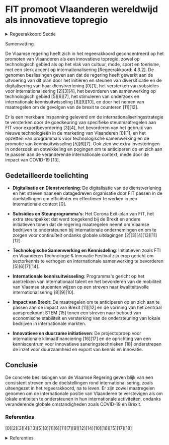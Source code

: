 # FIT promoot Vlaanderen wereldwijd als innovatieve topregio

<details>
        <summary>Regeerakkoord Sectie </summary>
        <p>4.3.2 FIT promoot Vlaanderen wereldwijd als innovatieve topregio De internationaliseringsstrategie voor de Vlaamse economie – “Vlaanderen Versnelt” – moet, na de strategie- en conceptfase, de volgende vijf jaar actief uitgerold worden onder meer d.m.v. de inzet van nieuw ontwikkelde marketingtools We maken werk van een duidelijke inter-nationalisering met onze clusters en werken met de Vlaamse SOC’s en de VLIR om de internationale uitstraling van Vlaanderen nog verder te ontwikkelen. We markeren onze internationale aanwezig-heid door het opzetten van “Science & Technology Offices” in het hart van de technologiehubs van de wereld in bestaande en opkomende economieën. Het aantal technologieattachés wordt hierbij opge-dreven en hun opdracht uitgebreid tot het brede spectrum van de promotie van inter-nationale technologische samenwerking. Naast extra investeringen in O&O doet FIT bijkomende inspanningen om deze kennis en producten nog sterker internationaal te vermarkten en kan hiervoor beroep doen op het Hermes fonds. De profilering van Vlaanderen als een innovatieve topregio op technisch/techno-logisch vlak gaat ook hand in hand met de internationale promotie van Vlaanderen als een topregio inzake cultuur, design, mode, architectuur, literatuur, sport, zorg en toerisme. Onder coördinatie van het departement Buitenlandse Zaken, stemmen FIT, Toerisme Vlaanderen, Sport Vlaanderen, WVG en CJM, hun activiteiten onder elkaar af. Zij werken daarom optimaal samen en genereren sterke synergiën. </p>
        </details> 

Samenvatting

De Vlaamse regering heeft zich in het regeerakkoord geconcentreerd op het promoten van Vlaanderen als een innovatieve topregio, zowel op technologisch gebied als op het vlak van cultuur, mode, sport en toerisme, met een sterk accent op internationalisering [Regeerakkoord: 4.3.2]. De genomen beslissingen geven aan dat de regering heeft gewerkt aan de uitvoering van dit plan door het initiëren en steunen van diversificatie en de digitalisering van haar dienstverlening \[0\]\[1\], het versterken van subsidies voor internationalisering \[2\]\[3\]\[4\], het bevorderen van samenwerking op technologisch gebied \[5\]\[6\]\[7\], het stimuleren van onderzoek en internationale kennisuitwisseling \[8\]\[9\]\[10\], en door het nemen van maatregelen om de gevolgen van de brexit te counteren \[11\]\[12\].

Er is een merkbare inspanning geleverd om de internationaliseringsstrategie te versterken door de goedkeuring van specifieke steunmaatregelen aan FIT voor exportbevordering \[3\]\[4\], het bevorderen van het gebruik van nieuwe technologieën in de marketing van Vlaanderen \[0\]\[1\], en het opzetten van programma's voor technologische samenwerking en de promotie van kennisuitwisseling \[5\]\[6\]\[7\]. Ook zien we extra investeringen in onderzoek en ontwikkeling en pogingen om te anticiperen op en zich aan te passen aan de veranderende internationale context, mede door de impact van COVID-19 \[13\].

## Gedetailleerde toelichting

- **Digitalisatie en Dienstverlening**: De digitalisatie van de dienstverlening en het streven naar een datagedreven organisatie door FIT passen in de doelstellingen om efficiënter en effectiever te werken in een internationale context \[0\].
  
- **Subsidies en Steunprogramma's**: Het Corona Exit-plan van FIT, het extra steunpakket dat werd toegekend bij de Brexit en andere initiatieven tonen dat de regering maatregelen neemt om Vlaamse bedrijven te ondersteunen bij internationale ondernemingen en om te zorgen voor continuïteit ondanks globale uitdagingen \[2\]\[3\]\[4\]\[13\]\[11\]\[12\].

- **Technologische Samenwerking en Kennisdeling**: Initiatieven zoals FTI en Vlaanderen Technologie & Innovatie Festival zijn erop gericht om sectorkennis te verhogen en internationale samenwerking te bevorderen \[5\]\[6\]\[7\]\[14\].

- **Internationale kennisuitwisseling**: Programma's gericht op het aantrekken van internationaal talent en het bevorderen van de mobiliteit van Vlaamse studenten wijzen op een streven naar kwaliteitsvolle internationalisering \[8\]\[9\]\[10\].

- **Impact van Brexit**: De maatregelen om te anticiperen op en zich aan te passen aan de impact van Brexit \[11\]\[12\] en de vorming van het centraal aanspreekpunt STEM \[15\] tonen een streven naar behoud van economische stabiliteit en versterking van de ondersteuning van lokale bedrijven in internationale markten.

- **Innovatieve en duurzame initiatieven**: De projectoproep voor internationale klimaatfinanciering \[16\]\[17\] en de oprichting van een kenniscentrum voor innovatieve saneringstechnieken \[18\] onderstrepen de inzet voor duurzaamheid en export van kennis en innovatie.

## Conclusie

De concrete beslissingen van de Vlaamse Regering geven blijk van een consistent streven om de doelstellingen rond internationalisering, zoals uiteengezet in het regeerakkoord, na te leven. Er zijn zowel maatregelen genomen om de internationale positie van Vlaanderen te verstevigen als om lokale entiteiten te ondersteunen in hun internationale activiteiten, ondanks veranderende globale omstandigheden zoals COVID-19 en Brexit.

### Referenties

\[0\]\[2\]\[3\]\[4\]\[13\]\[5\]\[8\]\[1\]\[6\]\[11\]\[7\]\[9\]\[12\]\[14\]\[10\]\[16\]\[15\]\[17\]\[18\]

<details>
        <summary> Referenties</summary>
        
**[\[0\]](https://beslissingenvlaamseregering.vlaanderen.be/?search=Plan%20Vlaamse%20Veerkracht%3A%20FIT%20%E2%80%93%20Datagedreven%20organisatie%20%26%20Digitalisering%20dienstverlening&dateOption=select&startDate=2021-06-18T08%3A00%3A00Z&endDate=2021-06-18T08%3A00%3A00Z)** : **(2021-06-18)** Plan Vlaamse Veerkracht: FIT – Datagedreven organisatie & Digitalisering dienstverlening 

**[\[1\]](https://beslissingenvlaamseregering.vlaanderen.be/?search=Plan%20Vlaamse%20Veerkracht%3A%20Uitbouw%20Slimme%20Regio%20Vlaanderen%20door%20samenbrengen%20innovatiecapaciteit%20ondernemingen%20en%20stimuleren%20implementatie%20en%20kennisopbouw%20bij%20lokale%20besturen&dateOption=select&startDate=2021-06-04T08%3A00%3A00Z&endDate=2021-06-04T08%3A00%3A00Z)** : **(2021-06-04)** Plan Vlaamse Veerkracht: Uitbouw Slimme Regio Vlaanderen door samenbrengen innovatiecapaciteit ondernemingen en stimuleren implementatie en kennisopbouw bij lokale besturen 

**[\[2\]](https://beslissingenvlaamseregering.vlaanderen.be/?search=One%20FIT%3A%20strategische%20transformatie%20van%20Flanders%20Investment%20%26%20Trade&dateOption=select&startDate=2023-10-27T08%3A00%3A00Z&endDate=2023-10-27T08%3A00%3A00Z)** : **(2023-10-27)** One FIT: strategische transformatie van Flanders Investment & Trade 

**[\[3\]](https://beslissingenvlaamseregering.vlaanderen.be/?search=FIT%20Corona%20Exit-plan%3A%20extra%20subsidies%20voor%20Bijzondere%20Exportsteun%20en%20voor%20Starterspakketten%20Internationalisering&dateOption=select&startDate=2020-07-17T08%3A00%3A00Z&endDate=2020-07-17T08%3A00%3A00Z)** : **(2020-07-17)** FIT Corona Exit-plan: extra subsidies voor Bijzondere Exportsteun en voor Starterspakketten Internationalisering 

**[\[4\]](https://beslissingenvlaamseregering.vlaanderen.be/?search=FIT%20Corona%20Exit-plan%3A%20extra%20subsidies%20voor%20Bijzondere%20Exportsteun%20en%20voor%20Starterspakketten%20Internationalisering&dateOption=select&startDate=2020-09-04T08%3A00%3A00Z&endDate=2020-09-04T08%3A00%3A00Z)** : **(2020-09-04)** FIT Corona Exit-plan: extra subsidies voor Bijzondere Exportsteun en voor Starterspakketten Internationalisering 

**[\[5\]](https://beslissingenvlaamseregering.vlaanderen.be/?search=Flanders%20Technology%20%26%20Innovation%20%28FTI%29%3A%20verankering%20van%20de%20event-entertainmentsector%20in%20Vlaanderen%20gekoppeld%20aan%20een%20reconversie%20van%20de%20Rupelregio&dateOption=select&startDate=2023-06-16T08%3A00%3A00Z&endDate=2023-06-16T08%3A00%3A00Z)** : **(2023-06-16)** Flanders Technology & Innovation (FTI): verankering van de event-entertainmentsector in Vlaanderen gekoppeld aan een reconversie van de Rupelregio 

**[\[6\]](https://beslissingenvlaamseregering.vlaanderen.be/?search=Oprichting%20van%20Flanders%20Technology%20%26%20Innovation%20BV%20%28FTI%29&dateOption=select&startDate=2022-11-25T11%3A00%3A00Z&endDate=2022-11-25T11%3A00%3A00Z)** : **(2022-11-25)** Oprichting van Flanders Technology & Innovation BV (FTI) 

**[\[7\]](https://beslissingenvlaamseregering.vlaanderen.be/?search=EFRO%20Vlaanderen%202014-2020%0A%0A&dateOption=select&startDate=2019-12-06T09%3A00%3A00Z&endDate=2019-12-06T09%3A00%3A00Z)** : **(2019-12-06)** EFRO Vlaanderen 2014-2020

 

**[\[8\]](https://beslissingenvlaamseregering.vlaanderen.be/?search=Visienota%20%27Internationaal%20beurzenprogramma%27&dateOption=select&startDate=2021-07-09T08%3A00%3A00Z&endDate=2021-07-09T08%3A00%3A00Z)** : **(2021-07-09)** Visienota 'Internationaal beurzenprogramma' 

**[\[9\]](https://beslissingenvlaamseregering.vlaanderen.be/?search=Internationale%20beurzenprogramma%20voor%20topstudenten&dateOption=select&startDate=2022-01-28T09%3A00%3A00Z&endDate=2022-01-28T09%3A00%3A00Z)** : **(2022-01-28)** Internationale beurzenprogramma voor topstudenten 

**[\[10\]](https://beslissingenvlaamseregering.vlaanderen.be/?search=Internationale%20beurzenprogramma%20voor%20topstudenten&dateOption=select&startDate=2021-12-17T09%3A00%3A00Z&endDate=2021-12-17T09%3A00%3A00Z)** : **(2021-12-17)** Internationale beurzenprogramma voor topstudenten 

**[\[11\]](https://beslissingenvlaamseregering.vlaanderen.be/?search=Maatregelen%20internationaal%20ondernemen%20voor%20de%20door%20de%20brexit%20ge%C3%AFmpacteerde%20bedrijven%20in%20het%20kader%20van%20het%20Relanceplan%20Vlaamse%20Veerkracht%3A%2030%20miljoen%20euro%20voor%20FIT&dateOption=select&startDate=2020-12-18T09%3A00%3A00Z&endDate=2020-12-18T09%3A00%3A00Z)** : **(2020-12-18)** Maatregelen internationaal ondernemen voor de door de brexit geïmpacteerde bedrijven in het kader van het Relanceplan Vlaamse Veerkracht: 30 miljoen euro voor FIT 

**[\[12\]](https://beslissingenvlaamseregering.vlaanderen.be/?search=%28Steun%29maatregelen%20voor%20door%20Brexit%20ge%C3%AFmpacteerde%20bedrijven&dateOption=select&startDate=2020-12-18T09%3A00%3A00Z&endDate=2020-12-18T09%3A00%3A00Z)** : **(2020-12-18)** (Steun)maatregelen voor door Brexit geïmpacteerde bedrijven 

**[\[13\]](https://beslissingenvlaamseregering.vlaanderen.be/?search=FIT%20Corona%20Exit-plan%20en%20VLAM%20Corona%20Exit-plan&dateOption=select&startDate=2020-06-05T08%3A00%3A00Z&endDate=2020-06-05T08%3A00%3A00Z)** : **(2020-06-05)** FIT Corona Exit-plan en VLAM Corona Exit-plan 

**[\[14\]](https://beslissingenvlaamseregering.vlaanderen.be/?search=Uitbouw%20van%20een%20Vlaams%20topevenementenbeleid%3A%20ondersteuning%20Flanders%20Technology%20%26%20Innovation%20Festival%202024&dateOption=select&startDate=2023-06-23T08%3A00%3A00Z&endDate=2023-06-23T08%3A00%3A00Z)** : **(2023-06-23)** Uitbouw van een Vlaams topevenementenbeleid: ondersteuning Flanders Technology & Innovation Festival 2024 

**[\[15\]](https://beslissingenvlaamseregering.vlaanderen.be/?search=Centraal%20aanspreekpunt%20STEM%20voor%20bedrijven&dateOption=select&startDate=2023-06-23T08%3A00%3A00Z&endDate=2023-06-23T08%3A00%3A00Z)** : **(2023-06-23)** Centraal aanspreekpunt STEM voor bedrijven 

**[\[16\]](https://beslissingenvlaamseregering.vlaanderen.be/?search=Projectoproep%20internationale%20klimaatfinanciering%202023%20%27G-STIC%20Klimaatactieprogramma%27%20addendum%206%20bij%20Convenant%20met%20VITO%202019-2023&dateOption=select&startDate=2023-04-28T08%3A00%3A00Z&endDate=2023-04-28T08%3A00%3A00Z)** : **(2023-04-28)** Projectoproep internationale klimaatfinanciering 2023 'G-STIC Klimaatactieprogramma' addendum 6 bij Convenant met VITO 2019-2023 

**[\[17\]](https://beslissingenvlaamseregering.vlaanderen.be/?search=Steun%208%20projecten%20binnen%20EFRO-oproepen%20onderzoeks-%20en%20innovatiecapaciteit%20en%20ontwikkelen%20van%20vaardigheden%20rond%20slimme%20specialisatie&dateOption=select&startDate=2023-07-07T09%3A00%3A00Z&endDate=2023-07-07T09%3A00%3A00Z)** : **(2023-07-07)** Steun 8 projecten binnen EFRO-oproepen onderzoeks- en innovatiecapaciteit en ontwikkelen van vaardigheden rond slimme specialisatie 

**[\[18\]](https://beslissingenvlaamseregering.vlaanderen.be/?search=Oprichting%20kenniscentrum%20innovatieve%20saneringstechnieken&dateOption=select&startDate=2023-07-14T08%3A00%3A00Z&endDate=2023-07-14T08%3A00%3A00Z)** : **(2023-07-14)** Oprichting kenniscentrum innovatieve saneringstechnieken 
        </details> 

